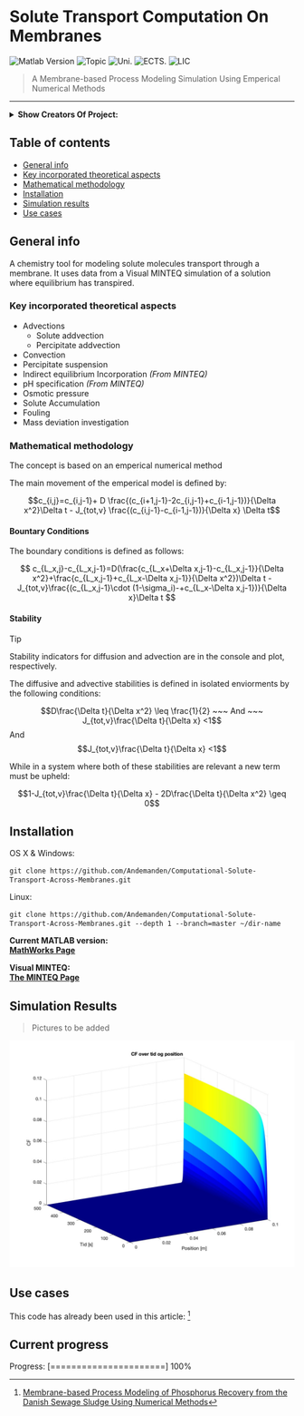 # Solute Transport Computation On Membranes
![Matlab Version][matlab-image] ![Topic][topic-image] ![Uni.][AAU-image] ![ECTS.][ECTS-image] ![LIC][LIC-image]
> A Membrane-based Process Modeling Simulation Using Emperical Numerical Methods
---
<details>
  <summary><strong>Show Creators Of Project:</strong></summary>
Axelsen, D. A. L., <br />
Galsøe, P., <br />
Hansen, J. A., <br />
Mølgaard, J. S., <br />
Rehné, A. M., <br />
Zegarra, L. K., <br />

</details>

## Table of contents
* [General info](#general-info)
* [Key incorporated theoretical aspects](#Key-incorporated-theoretical-aspects)
* [Mathematical methodology](#Mathematical-methodology)
* [Installation](#Installation)
* [Simulation results](#Simulation-results)
* [Use cases](#Use-cases)


## General info
A chemistry tool for modeling solute molecules transport through a membrane. It uses data from a Visual MINTEQ simulation of a solution where equilibrium has transpired.

### Key incorporated theoretical aspects
* Advections
  * Solute addvection
  * Percipitate addvection
* Convection
* Percipitate suspension
* Indirect equilibrium Incorporation  *(From MINTEQ)*
* pH specification  *(From MINTEQ)*
* Osmotic pressure
* Solute Accumulation
* Fouling
* Mass deviation investigation


### Mathematical methodology
The concept is based on an emperical numerical method
<!-- This content will not appear in the rendered Markdown -->
The main movement of the emperical model is defined by:

$$c_{i,j}=c_{i,j-1}+ D \frac{(c_{i+1,j-1}-2c_{i,j-1}+c_{i-1,j-1})}{\Delta x^2}\Delta t - J_{tot,v} \frac{(c_{i,j-1}-c_{i-1,j-1})}{\Delta x} \Delta t$$

#### Bountary Conditions
The boundary conditions is defined as follows:

$$
c_{L_x,j}-c_{L_x,j-1}=D(\frac{c_{L_x+\Delta x,j-1}-c_{L_x,j-1}}{\Delta x^2}+\frac{c_{L_x,j-1}+c_{L_x-\Delta x,j-1}}{\Delta x^2})\Delta t - J_{tot,v}\frac{(c_{L_x,j-1}\cdot (1-\sigma_i)-+c_{L_x-\Delta x,j-1})}{\Delta x}\Delta t
$$

#### Stability
> [!TIP]
> Stability indicators for diffusion and advection are in the console and plot, respectively.

The diffusive and advective stabilities is defined in isolated enviorments by the following conditions:

$$D\frac{\Delta t}{\Delta x^2} \leq \frac{1}{2}  ~~~ And ~~~  J_{tot,v}\frac{\Delta t}{\Delta x} <1$$ 
And
$$J_{tot,v}\frac{\Delta t}{\Delta x} <1$$

While in a system where both of these stabilities are relevant a new term must be upheld:

$$1-J_{tot,v}\frac{\Delta t}{\Delta x} - 2D\frac{\Delta t}{\Delta x^2} \geq 0$$


## Installation
OS X & Windows: 
```
git clone https://github.com/Andemanden/Computational-Solute-Transport-Across-Membranes.git
```
Linux:
```
git clone https://github.com/Andemanden/Computational-Solute-Transport-Across-Membranes.git --depth 1 --branch=master ~/dir-name
```
**Current MATLAB version:** <br />
**[MathWorks Page](https://se.mathworks.com/help/install/ug/install-products-with-internet-connection.html)**

**Visual MINTEQ:** <br />
**[The MINTEQ Page](https://vminteq.com/download/)**

## Simulation Results
> Pictures to be added
<!-- Pictrue is not from report -->
<img src="sim_images/General_overview.jpg" width="505" height="400">

## Use cases
This code has already been used in this article: [^1] <br />


## Current progress
Progress: [======================] 100%



[^1]: [Membrane-based Process Modeling of Phosphorus Recovery from the Danish Sewage Sludge Using Numerical Methods](https://kbdk-aub.primo.exlibrisgroup.com/permalink/45KBDK_AUB/a7me0f/alma9921650701005762)


<!-- Markdown link & img dfn's -->
[matlab-image]: https://img.shields.io/badge/LNG-MATLAB_23.2-orange
[topic-image]: https://img.shields.io/badge/Topic-Integrated_Process_Modeling-green
[AAU-image]: https://img.shields.io/badge/Uni-AAU-blue
[ECTS-image]: https://img.shields.io/badge/ECTS-15-red
[LIC-image]: https://img.shields.io/badge/LIC-CC_BY--NC--SA-brown
